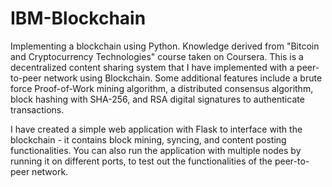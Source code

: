 # IBM-Blockchain
Implementing a blockchain using Python. Knowledge derived from "Bitcoin and Cryptocurrency Technologies" course taken on Coursera.
This is a decentralized content sharing system that I have implemented with a peer-to-peer network using Blockchain. Some additional features include a brute force
Proof-of-Work mining algorithm, a distributed consensus algorithm, block hashing with SHA-256, and RSA digital signatures to authenticate transactions.

I have created a simple web application with Flask to interface with the blockchain - it contains block mining, syncing, and content posting functionalities. You can also run
the application with multiple nodes by running it on different ports, to test out the functionalities of the peer-to-peer network.
